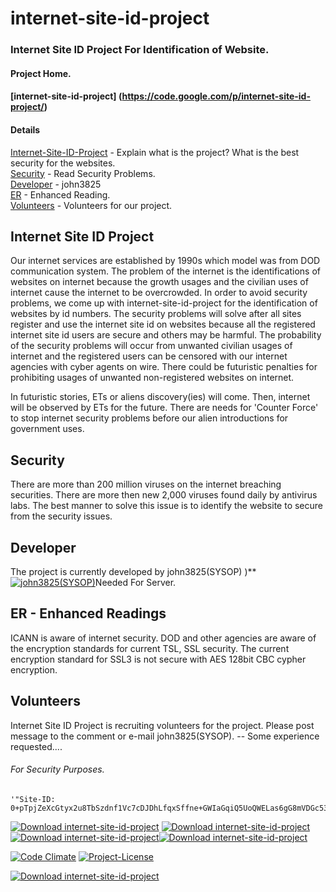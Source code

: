 # internet-site-id-project

### Internet Site ID Project For Identification of Website. 

#### Project Home.

#### [internet-site-id-project] (https://code.google.com/p/internet-site-id-project/)

#### Details

[Internet-Site-ID-Project](InternetSiteIDProjectWiki_README.md#user-content-internet-site-id-project2) - Explain what is the project? What is the best security for the websites.  
[Security](InternetSiteIDProjectWiki_README.md#security) - Read Security Problems.  
[Developer](InternetSiteIDProjectWiki_README.md#developer) - john3825  
[ER](InternetSiteIDProjectWiki_README.md#er) - Enhanced Reading.  
[Volunteers](InternetSiteIDProjectWiki_README.md#volunteers) - Volunteers for our project.  

Internet Site ID Project
------------------------

Our internet services are established by 1990s which model was from DOD communication system. The problem of the internet is the identifications of websites on internet because the growth usages and the civilian uses of internet cause the internet to be overcrowded. In order to avoid security problems, we come up with internet-site-id-project for the identification of websites by id numbers. The security problems will solve after all sites register and use the internet site id on websites because all the registered internet site id users are secure and others may be harmful. The probability of the security problems will occur from unwanted civilian usages of internet and the registered users can be censored with our internet agencies with cyber agents on wire. There could be futuristic penalties for prohibiting usages of unwanted non-registered websites on internet.

In futuristic stories, ETs or aliens discovery(ies) will come. Then, internet will be observed by ETs for the future. There are needs for 'Counter Force' to stop internet security problems before our alien introductions for government uses.

Security
-------- 

There are more than 200 million viruses on the internet breaching securities. There are more then new 2,000 viruses found daily by antivirus labs. The best manner to solve this issue is to identify the website to secure from the security issues.

Developer
---------

The project is currently developed by john3825(SYSOP) )**[![john3825(SYSOP)](https://img.shields.io/badge/GitHub_john3825-Author-green.svg)](https://john3825.github.io/)Needed For Server. 

ER - Enhanced Readings
----------------------

ICANN is aware of internet security. DOD and other agencies are aware of the encryption standards for current TSL, SSL security. The current encryption standard for SSL3 is not secure with AES 128bit CBC cypher encryption.

Volunteers
----------

Internet Site ID Project is recruiting volunteers for the project. Please post message to the comment or e-mail john3825(SYSOP). -- Some experience requested....

###### For Security Purposes.  
  
```
'"Site-ID: 0+pTpjZeXcGtyx2u8TbSzdnf1Vc7cDJDhLfqxSffne+GWIaGqiQ5UoQWELas6gG8mVDGc53AcnEhXttgx2L28VesdZ4KPmzLLF7K9VvVBk7iAlhSaqDL8RHP8/tlbnwXxctwkvowFG9ieIHF0jSxRSDEkjByCfcdJwV5+W1ztr6GJP+1Lurez7b8RB3zy3of4X1UtSzKHfjsPEZw0MmHsJnHe4WECHGhdfKaPkZVa4Zw71HqTzj/iTkh67IsIxrp3PVWpKYB/JJT1B4AaIk0EBBesQnc/B1cMkDwlBxmVlGOoh8enWdaw1lPs9pi5uJqqlC1ktbnZzRhx/nNteb11A=="'
```

[![Download internet-site-id-project](https://img.shields.io/badge/GitHub_InteretSiteIDProject-Project-green.svg)](https://github.com/john3825/internet-site-id-project/)
[![Download internet-site-id-project](https://img.shields.io/badge/GitHub_InteretSiteIDProject-Home-blue.svg)](https://john3825.github.io/internet-site-id-project/)[![Download internet-site-id-project](https://img.shields.io/badge/GitHub_Download.tar.gz-OPEN-green.svg)](https://github.com/john3825/internet-site-id-project/tarball/master)[![Download internet-site-id-project](https://img.shields.io/badge/GitHub_Download.zip-OPEN-green.svg)](https://github.com/john3825/internet-site-id-project/zipball/master)

[![Code Climate](https://codeclimate.com/github/john3825/internet-site-id-project/badges/gpa.svg)](https://codeclimate.com/github/john3825/internet-site-id-project)
[![Project-License](https://img.shields.io/badge/GitHub_License-GPL3-blue.svg)](https://github.com/john3825/internet-site-id-project/blob/master/license-gpl-3.0.txt)


[![Download internet-site-id-project](https://a.fsdn.com/con/app/sf-download-button)](https://sourceforge.net/projects/internet-site-id-project/files/latest/download)

